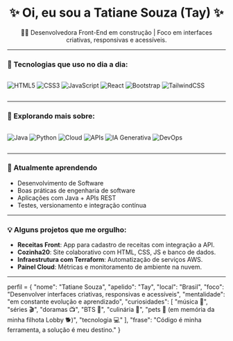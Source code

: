 <h1 align="center">✨ Oi, eu sou a Tatiane Souza (Tay) ✨</h1>
<p align="center">👩‍💻 Desenvolvedora Front-End em construção | Foco em interfaces criativas, responsivas e acessíveis.</p>

---

### 🚀 Tecnologias que uso no dia a dia:

<div style="display: flex; flex-wrap: wrap; gap: 8px">
  
![HTML5](https://img.shields.io/badge/HTML5-%23E34F26?style=for-the-badge&logo=html5&logoColor=white)
![CSS3](https://img.shields.io/badge/CSS3-%231572B6?style=for-the-badge&logo=css3&logoColor=white)
![JavaScript](https://img.shields.io/badge/JavaScript-%23F7DF1E?style=for-the-badge&logo=javascript&logoColor=black)
![React](https://img.shields.io/badge/React-%2361DAFB?style=for-the-badge&logo=react&logoColor=black)
![Bootstrap](https://img.shields.io/badge/Bootstrap-%23633EA5?style=for-the-badge&logo=bootstrap&logoColor=white)
![TailwindCSS](https://img.shields.io/badge/TailwindCSS-%2338B2AC?style=for-the-badge&logo=tailwind-css&logoColor=white)

</div>

---

### 🌱 Explorando mais sobre:

<div style="display: flex; flex-wrap: wrap; gap: 8px">

![Java](https://img.shields.io/badge/Java-%23ED8B00?style=for-the-badge&logo=openjdk&logoColor=white)
![Python](https://img.shields.io/badge/Python-%233670A0?style=for-the-badge&logo=python&logoColor=ffdd54)
![Cloud](https://img.shields.io/badge/Cloud-AWS,%20Oracle,%20Escola%20da%20Nuvem-%23735BED?style=for-the-badge&logo=amazonaws&logoColor=white)
![APIs](https://img.shields.io/badge/REST%20APIs-%23CC6699?style=for-the-badge&logo=api&logoColor=white)
![IA Generativa](https://img.shields.io/badge/IA%20Generativa-%236B21A8?style=for-the-badge&logo=openai&logoColor=white)
![DevOps](https://img.shields.io/badge/DevOps-%230A66C2?style=for-the-badge&logo=devops&logoColor=white)

</div>

---

### 🧠 Atualmente aprendendo

- Desenvolvimento de Software  
- Boas práticas de engenharia de software  
- Aplicações com Java + APIs REST  
- Testes, versionamento e integração contínua

---

### 💡 Alguns projetos que me orgulho:

- **Receitas Front**: App para cadastro de receitas com integração a API.
- **Cozinha20**: Site colaborativo com HTML, CSS, JS e banco de dados.
- **Infraestrutura com Terraform**: Automatização de serviços AWS.
- **Painel Cloud**: Métricas e monitoramento de ambiente na nuvem.

---

perfil = {
  "nome": "Tatiane Souza",
  "apelido": "Tay",
  "local": "Brasil",
  "foco": "Desenvolver interfaces criativas, responsivas e acessíveis",
  "mentalidade": "em constante evolução e aprendizado",
  "curiosidades": [
    "música 🎵",
    "séries 🎬",
    "doramas 📺",
    "BTS 💜",
    "culinária 🍝",
    "pets 🐾 (em memória da minha filhota Lobby 🐕)",
    "tecnologia 💻"
  ],
  "frase": "Código é minha ferramenta, a solução é meu destino."
}